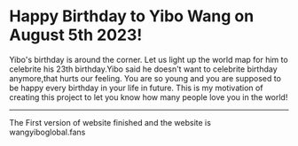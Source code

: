 # Happy Birthday to Yibo Wang on August 5th 2023! 
Yibo's birthday is around the corner. Let us light up the world map for him to celebrite his 23th birthday.Yibo said he doesn't want to celebrite birthday anymore,that hurts our feeling. You are so young and you are supposed to be happy every birthday in your life in future. This is my motivation of creating this project to let you know how many people love you in the world!  
***

 The First version of website finished and the website is wangyiboglobal.fans
